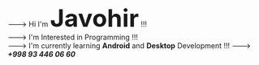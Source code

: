 ---> Hi I'm <font size=20><b>Javohir</b></font> !!! <br>
---> I'm Interested in Programming !!! <br>
---> I'm currently learning <b>Android</b> and <b>Desktop</b> Development !!!
---> <b><i> +998 93 446 06 60</i></b>
